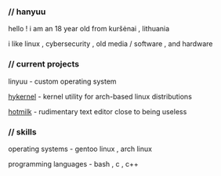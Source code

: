 ### // hanyuu

hello ! i am an 18 year old from kuršėnai , lithuania

i like linux , cybersecurity , old media / software , and hardware



### // current projects

linyuu - custom operating system

[hykernel](https://github.com/0xhanyuu/hykernel) - kernel utility for arch-based linux distributions

[hotmilk](https://github.com/0xhanyuu/hotmilk) - rudimentary text editor close to being useless

### // skills

operating systems - gentoo linux , arch linux

programming languages - bash , c , c++
